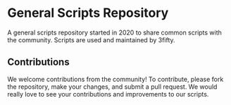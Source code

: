 # General Scripts Repository

A general scripts repository started in 2020 to share common scripts with the community. Scripts are used and maintained by 3fifty.

## Contributions

We welcome contributions from the community! To contribute, please fork the repository, make your changes, and submit a pull request. We would really love to see your contributions and improvements to our scripts.